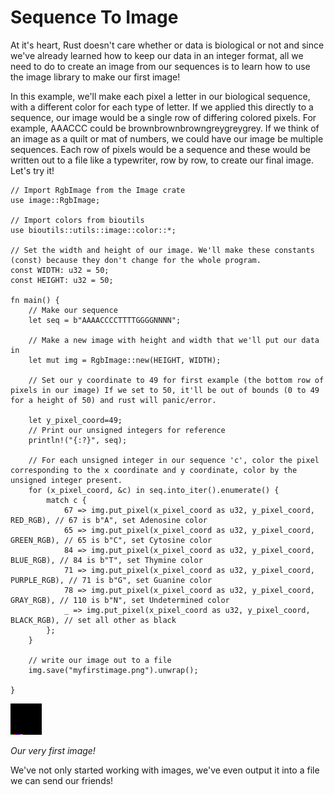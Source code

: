 # Sequence To Image

At it's heart, Rust doesn't care whether or data is biological or not and since we've already learned how to keep our data in an integer format, all we need to do to create an image from our sequences is to learn how to use the image library to make our first image!

In this example, we'll make each pixel a letter in our biological sequence, with a different color for each type of letter. If we applied this directly to a sequence, our image would be a single row of differing colored pixels. For example, AAACCC could be brownbrownbrowngreygreygrey. If we think of an image as a quilt or mat of numbers, we could have our image be multiple sequences. Each row of pixels would be a sequence and these would be written out to a file like a typewriter, row by row, to create our final image. Let's try it!

```
// Import RgbImage from the Image crate
use image::RgbImage;

// Import colors from bioutils
use bioutils::utils::image::color::*;

// Set the width and height of our image. We'll make these constants (const) because they don't change for the whole program. 
const WIDTH: u32 = 50;
const HEIGHT: u32 = 50;

fn main() {
    // Make our sequence
    let seq = b"AAAACCCCTTTTGGGGNNNN";

    // Make a new image with height and width that we'll put our data in
    let mut img = RgbImage::new(HEIGHT, WIDTH); 

    // Set our y coordinate to 49 for first example (the bottom row of pixels in our image) If we set to 50, it'll be out of bounds (0 to 49 for a height of 50) and rust will panic/error.
    
    let y_pixel_coord=49; 
    // Print our unsigned integers for reference
    println!("{:?}", seq); 

    // For each unsigned integer in our sequence 'c', color the pixel corresponding to the x coordinate and y coordinate, color by the unsigned integer present.
    for (x_pixel_coord, &c) in seq.into_iter().enumerate() { 
        match c {
            67 => img.put_pixel(x_pixel_coord as u32, y_pixel_coord, RED_RGB), // 67 is b"A", set Adenosine color
            65 => img.put_pixel(x_pixel_coord as u32, y_pixel_coord, GREEN_RGB), // 65 is b"C", set Cytosine color
            84 => img.put_pixel(x_pixel_coord as u32, y_pixel_coord, BLUE_RGB), // 84 is b"T", set Thymine color
            71 => img.put_pixel(x_pixel_coord as u32, y_pixel_coord, PURPLE_RGB), // 71 is b"G", set Guanine color
            78 => img.put_pixel(x_pixel_coord as u32, y_pixel_coord, GRAY_RGB), // 110 is b"N", set Undetermined color
            _ => img.put_pixel(x_pixel_coord as u32, y_pixel_coord, BLACK_RGB), // set all other as black
        };
    }

    // write our image out to a file
    img.save("myfirstimage.png").unwrap();

}
```

![My First Image](./img/myfirstimage.png)

*Our very first image!*

We've not only started working with images, we've even output it into a file we can send our friends!

